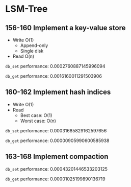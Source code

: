 # LSM-Tree
## 156-160 Implement a key-value store

* Write O(1)
    * Append-only 
    * Single disk
* Read O(n)

`db_set` performance: 0.0002760887145996094

`db_get` performance: 0.0016160011291503906

## 160-162 Implement hash indices

* Write O(1)
* Read
    * Best case: O(1)
    * Worst case: O(n)

`db_set` performance: 0.00031685829162597656

`db_get` performance: 0.00000905990600585938

## 163-168 Implement compaction

`db_set` performance: 0.00043201446533203125

`db_get` performance: 0.00001025199890136719
